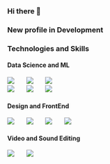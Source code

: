 ### Hi there 👋
### New profile in Development
<!--
**KiloSat/KiloSat** is a ✨ _special_ ✨ repository because its `README.md` (this file) appears on your GitHub profile.

Here are some ideas to get you started:

- 🔭 I’m currently working on ...
- 🌱 I’m currently learning ...
- 👯 I’m looking to collaborate on ...
- 🤔 I’m looking for help with ...
- 💬 Ask me about ...
- 📫 How to reach me: ...
- 😄 Pronouns: ...
- ⚡ Fun fact: ...
-->
<h3>Technologies and Skills</h3>
<p align='left'>
  <h4>Data Science and ML</h4>
  <a href=""><img src="https://img.icons8.com/color/70/000000/tensorflow.png"/></a>&nbsp;&nbsp;&nbsp;&nbsp;&nbsp;&nbsp;
  <a href=""><img src="https://img.icons8.com/color/70/000000/python--v2.png"/></a>&nbsp;&nbsp;&nbsp;&nbsp;&nbsp;&nbsp;
  <a href=""><img src="https://img.icons8.com/color/70/000000/opencv.png"/></a>
  <br>
  <a href=""><img src="https://img.icons8.com/color/70/000000/google-cloud-platform.png"/></a>&nbsp;&nbsp;&nbsp;&nbsp;&nbsp;&nbsp;
  <a href=""><img src="https://img.icons8.com/color/70/000000/mongodb.png"/></a>&nbsp;&nbsp;&nbsp;&nbsp;&nbsp;&nbsp;
  <a href=""><img src="https://img.icons8.com/fluent/70/000000/wolfram-alpha.png"/></a>
  
  
  <h4>Design and FrontEnd</h4>
  <a href=""><img src="https://img.icons8.com/color/70/000000/figma--v2.png"/></a>&nbsp;&nbsp;&nbsp;&nbsp;&nbsp;&nbsp;
  <a href=""><img src="https://img.icons8.com/color/70/000000/html-5--v1.png"/></a>&nbsp;&nbsp;&nbsp;&nbsp;&nbsp;&nbsp;
  <a href=""><img src="https://img.icons8.com/color/70/000000/css3.png"/></a>&nbsp;&nbsp;&nbsp;&nbsp;&nbsp;&nbsp;
  <a href=""><img src="https://img.icons8.com/color/70/000000/javascript--v2.png"/></a>
  
  <h4>Video and Sound Editing</h4>
  <a href=""><img src="https://img.icons8.com/color/70/000000/davinci-resolve.png"/></a>&nbsp;&nbsp;&nbsp;&nbsp;&nbsp;&nbsp;
  <a href=""><img src="https://img.icons8.com/color/74/000000/ableton.png"/></a>
</p>  
